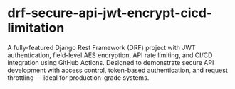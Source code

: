 # drf-secure-api-jwt-encrypt-cicd-limitation
A fully-featured Django Rest Framework (DRF) project with JWT authentication, field-level AES encryption, API rate limiting, and CI/CD integration using GitHub Actions. Designed to demonstrate secure API development with access control, token-based authentication, and request throttling — ideal for production-grade systems.

